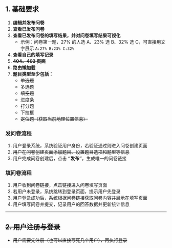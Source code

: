 ## 1. 基础要求

1. ~~**编辑并发布问卷**~~  
2. **查看已发布问卷**  
3. **查看已发布问卷的填写结果，并对问卷填写结果可视化**  
   - 示例：问卷第一题，27% 的人选 A、23% 选 B、32% 选 C，可直接用文字展示 `A:27% B:23% C:32%`  
4. **查看自己的填写记录**  
5. ~~**404、403 页面**~~  
6. **路由懒加载**  
7. **题目类型至少包括：**  
   - ~~单选题~~  
   - 多选题  
   - ~~填空题~~  
   - 进度条  
   - 打分题  
   - 下拉框  
   - ~~定位题（获取当前地理位置信息）~~  

### 发问卷流程

1. 用户登录系统，系统验证用户身份，若验证通过则进入问卷创建页面  
2. ~~用户在问卷创建页面添加题目、设置题目选项和题型等信息~~  
3. 用户完成问卷创建后，点击 **“发布”**，生成唯一的问卷链接  

### 填问卷流程

1. 用户收到问卷链接，点击链接进入问卷填写页面  
2. 若用户未登录，系统跳转到登录页面，提示用户先登录  
3. 用户登录成功后，系统根据问卷链接获取问卷内容并展示在填写页面  
4. 用户填写问卷并提交，记录用户的回答数据并更新统计信息  

---

## ~~2. 用户注册与登录~~

- ~~用户需要先注册（也可以直接写死几个用户），再执行登录~~